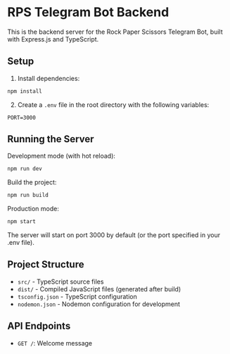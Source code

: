 # RPS Telegram Bot Backend

This is the backend server for the Rock Paper Scissors Telegram Bot, built with Express.js and TypeScript.

## Setup

1. Install dependencies:

```bash
npm install
```

2. Create a `.env` file in the root directory with the following variables:

```
PORT=3000
```

## Running the Server

Development mode (with hot reload):

```bash
npm run dev
```

Build the project:

```bash
npm run build
```

Production mode:

```bash
npm start
```

The server will start on port 3000 by default (or the port specified in your .env file).

## Project Structure

- `src/` - TypeScript source files
- `dist/` - Compiled JavaScript files (generated after build)
- `tsconfig.json` - TypeScript configuration
- `nodemon.json` - Nodemon configuration for development

## API Endpoints

- `GET /`: Welcome message
